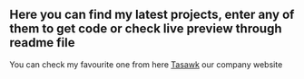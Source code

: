
 <h2>Here you can find my latest projects, enter any of them to get code or check live preview through readme file</h2>
 <p>You can check my favourite one from here <a href="tasawk.com.sa" target="_blank">Tasawk</a> our company website</p>
